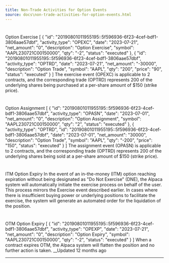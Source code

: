 ```yaml
---
title: Non-Trade Activities for Option Events
source: docs\non-trade-activities-for-option-events.html
---
```


# 
Option Exercise
[](non-trade-activities-for-option-events.html#option-exercise)
[
{
"id": "20190801011955195::5f596936-6f23-4cef-bdf1-3806aae57dbf",
"activity_type": "OPEXC",
"date": "2023-07-21",
"net_amount": "0",
"description": "Option Exercise",
"symbol": "AAPL230721C00150000",
"qty": "-2",
"status": "executed"
},
{
"id": "20190801011955195::5f596936-6f23-4cef-bdf1-3806aae57dbf",
"activity_type": "OPTRD",
"date": "2023-07-21",
"net_amount": "-30000",
"description": "Option Trade",
"symbol": "AAPL",
"qty": "200",
"price": "90",
"status": "executed"
}
]
The exercise event (OPEXC) is applicable to 2 contracts, and the corresponding trade (OPTRD) represents 200 of the underlying shares being purchased at a per-share amount of $150 (strike price).
# 
Option Assignment
[](non-trade-activities-for-option-events.html#option-assignment)
[
{
"id": "20190801011955195::5f596936-6f23-4cef-bdf1-3806aae57dbf",
"activity_type": "OPASN",
"date": "2023-07-01",
"net_amount": "0",
"description": "Option Assignment",
"symbol": "AAPL230721C00150000",
"qty": "2",
"status": "executed"
},
{
"activity_type": "OPTRD",
"id": "20190801011955195::5f596936-6f23-4cef-bdf1-3806aae57dbf",
"date": "2023-07-01",
"net_amount": "30000",
"description": "Option Trade",
"symbol": "AAPL",
"qty": "-200",
"price": "150",
"status": "executed"
}
]
The assignment event (OPASN) is applicable to 2 contracts, and the corresponding trade (OPTRD) represents 200 of the underlying shares being sold at a per-share amount of $150 (strike price).
# 
ITM Option Expiry
[](non-trade-activities-for-option-events.html#itm-option-expiry)
In the event of an in-the-money (ITM) option reaching expiration without being designated as "Do Not Exercise" (DNE), the Alpaca system will automatically initiate the exercise process on behalf of the user. This process mirrors the Exercise event described earlier. In cases where there is insufficient buying power or underlying positions to facilitate the exercise, the system will generate an automated order for the liquidation of the position.
# 
OTM Option Expiry
[](non-trade-activities-for-option-events.html#otm-option-expiry)
[
{
"id": "20190801011955195::5f596936-6f23-4cef-bdf1-3806aae57dbf",
"activity_type": "OPEXP",
"date": "2023-07-21",
"net_amount": "0",
"description": "Option Expiry",
"symbol": "AAPL230721C00150000",
"qty": "-2",
"status": "executed"
}
]
When a contract expires OTM, the Alpaca system will flatten the position and no further action is taken.
__Updated 12 months ago
* * *
